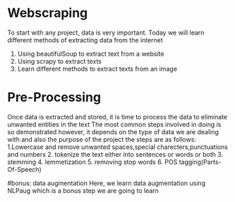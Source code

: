 # Webscraping
To start with any project, data is very important. Today we will learn different methods of extracting data from the internet
1. Using beautifulSoup to extract text from a website
2. Using scrapy to extract texts
3. Learn different methods to extract texts from an image

# Pre-Processing
Once data is extracted and stored, it is time to process the data to eliminate unwanted entities in the text
The most common steps involved in doing is so demonstrated however, it depends on the type of data we are dealing with and also the purpose of the project
the steps are as follows:
1.Lowercase  and remove unwanted spaces,special charecters,punctuations and numbers
2. tokenize the text either into sentences or words or both
3. stemming
4. lemmetization
5. removing stop words
6. POS tagging(Parts-Of-Speech)

#bonus: data augmentation
Here, we learn data augmentation using NLPaug which is a bonus step we are going to learn
